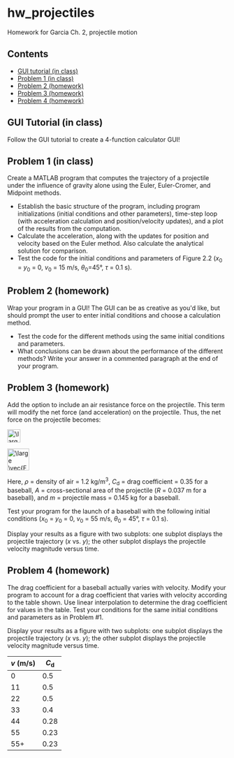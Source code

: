 # hw_projectiles
Homework for Garcia Ch. 2, projectile motion

<div class="content">

## Contents

<div>

*   [GUI tutorial (in class)](#1)
*   [Problem 1 (in class)](#2)
*   [Problem 2 (homework)](#3)
*   [Problem 3 (homework)](#4)
*   [Problem 4 (homework)](#5)

</div>

## GUI Tutorial (in class)<a name="1"></a>

Follow the GUI tutorial to create a 4-function calculator GUI!

## Problem 1 (in class)<a name="2"></a>

Create a MATLAB program that computes the trajectory of a projectile under the influence of gravity alone using the Euler, Euler-Cromer, and Midpoint methods.

 * Establish the basic structure of the program, including program initializations (initial conditions and other parameters), time-step loop (with acceleration calculation and position/velocity updates), and a plot of the results from the computation.
 * Calculate the acceleration, along with the updates for position and velocity based on the Euler method.  Also calculate the analytical solution for comparison.
 * Test the code for the initial conditions and parameters of Figure 2.2 (*x*<sub>0</sub> = *y*<sub>0</sub> = 0, *v*<sub>0</sub> = 15 m/s, *θ*<sub>0</sub>=45°, *τ* = 0.1 s).

## Problem 2 (homework)<a name="3"></a>

Wrap your program in a GUI! The GUI can be as creative as you'd like, but should prompt the user to enter initial conditions and choose a calculation method. 

 * Test the code for the different methods using the same initial conditions and parameters.
 * What conclusions can be drawn about the performance of the different methods? Write your answer in a commented paragraph at the end of your program.

## Problem 3 (homework)<a name="4"></a>

Add the option to include an air resistance force on the projectile.  This term will modify the net force (and acceleration) on the projectile.  Thus, the net force on the projectile becomes:

<a href="https://www.codecogs.com/eqnedit.php?latex=\dpi{300}&space;\large&space;\vec{F}&space;=&space;m\vec{a}&space;=&space;\vec{F}_{\mathrm{air}}&space;&plus;&space;mg\hat{y}" target="_blank"><img src="https://latex.codecogs.com/gif.latex?\dpi{300}&space;\large&space;\vec{F}&space;=&space;m\vec{a}&space;=&space;\vec{F}_{\mathrm{air}}&space;&plus;&space;mg\hat{y}" title="\large \vec{F} = m\vec{a} = \vec{F}_{\mathrm{air}} + mg\hat{y}" height=30 /></a>

<a href="https://www.codecogs.com/eqnedit.php?latex=\dpi{300}&space;\large&space;\vec{F}_{\mathrm{air}}&space;=&space;-\frac{1}{2}C_d\rho&space;A|\vec{v}|\vec{v}" target="_blank"><img src="https://latex.codecogs.com/gif.latex?\dpi{300}&space;\large&space;\vec{F}_{\mathrm{air}}&space;=&space;-\frac{1}{2}C_d\rho&space;A|\vec{v}|\vec{v}" title="\large \vec{F}_{\mathrm{air}} = -\frac{1}{2}C_d\rho A|\vec{v}|\vec{v}" height=50 /></a>
 
Here, *ρ* = density of air = 1.2 kg/m<sup>3</sup>, *C*<sub>d</sub> = drag coefficient = 0.35 for a baseball, *A* = cross-sectional area of the projectile (*R* = 0.037 m for a baseball), and *m* = projectile mass = 0.145 kg for a baseball.  

Test your program for the launch of a baseball with the following initial conditions (*x*<sub>0</sub> = *y*<sub>0</sub> = 0, *v*<sub>0</sub> = 55 m/s, *θ*<sub>0</sub> = 45°, *τ* = 0.1 s).

Display your results as a figure with two subplots: one subplot displays the projectile trajectory (*x* vs. *y*); the other subplot displays the projectile velocity magnitude versus time.

## Problem 4 (homework)<a name="5"></a>

The drag coefficient for a baseball actually varies with velocity.  Modify your program to account for a drag coefficient that varies with velocity according to the table shown.  Use linear interpolation to determine the drag coefficient for values in the table.  Test your conditions for the same initial conditions and parameters as in Problem #1.

Display your results as a figure with two subplots: one subplot displays the projectile trajectory (*x* vs. *y*); the other subplot displays the projectile velocity magnitude versus time.

*v* (m/s) | *C*<sub>d</sub>
------- | ---------------
0	| 0.5
11	| 0.5
22	| 0.5
33	| 0.4
44	| 0.28
55	| 0.23
55+ | 0.23

</div>
